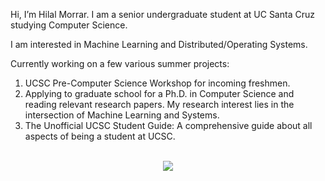 Hi, I’m Hilal Morrar. I am a senior undergraduate student at UC Santa Cruz studying Computer Science. 

I am interested in Machine Learning and Distributed/Operating Systems.

Currently working on a few various summer projects:
1. UCSC Pre-Computer Science Workshop for incoming freshmen.
2. Applying to graduate school for a Ph.D. in Computer Science and reading relevant research papers. My research interest lies in the intersection of Machine Learning and Systems.
3. The Unofficial UCSC Student Guide: A comprehensive guide about all aspects of being a student at UCSC.

<p align="center">
  <br>
  <img src="https://github-readme-stats.vercel.app/api/top-langs/?username=hamorrar&langs_count=10&theme=dark">
</p>
